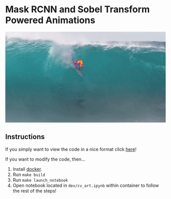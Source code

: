 # Mask RCNN and Sobel Transform Powered Animations

![surfer](surfer.gif)


## Instructions

If you simply want to view the code in a nice format click [here](./cv_art.html)!

If you want to modify the code, then...

1. Install [docker](https://docs.docker.com/get-docker/).
2. Run `make build`
3. Run `make launch_notebook`
4. Open notebook located in `dev/cv_art.ipynb` within container to follow the rest of the steps! 